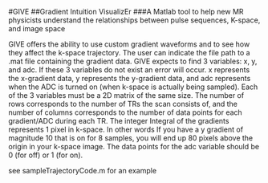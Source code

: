 #GIVE
##Gradient Intuition VisualizEr
###A Matlab tool to help new MR physicists understand the relationships between pulse sequences, K-space, and image space

GIVE offers the ability to use custom gradient waveforms and to see how they affect the k-space trajectory. The user can indicate the file path to a .mat file containing the gradient data. GIVE expects to find 3 variables: x, y, and adc. If these 3 variables do not exist an error will occur. x represents the x-gradient data, y represents the y-gradient data, and adc represents when the ADC is turned on (when k-space is actually being sampled). Each of the 3 variables must be a 2D matrix of the same size. The number of rows corresponds to the number of TRs the scan consists of, and the number of columns corresponds to the number of data points for each gradient/ADC during each TR. The integer Integral of the gradients represents 1 pixel in k-space. In other words If you have a y gradient of magnitude 10 that is on for 8 samples, you will end up 80 pixels above the origin in your k-space image. The data points for the adc variable should be 0 (for off) or 1 (for on). 

see sampleTrajectoryCode.m for an example


